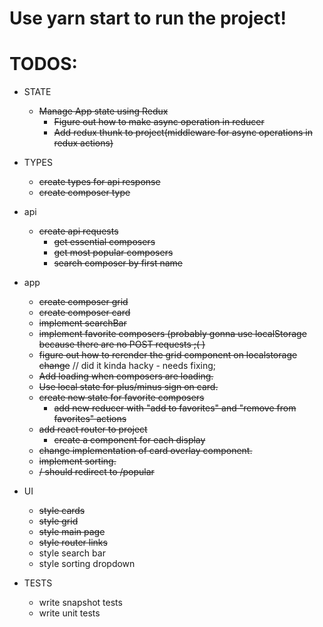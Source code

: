 # Use yarn start to run the project!

# TODOS:

- STATE

  - ~~Manage App state using Redux~~
    - ~~Figure out how to make async operation in reducer~~
    - ~~Add redux thunk to project(middleware for async operations in redux actions)~~

- TYPES

  - ~~create types for api response~~
  - ~~create composer type~~

- api

  - ~~create api requests~~
    - ~~get essential composers~~
    - ~~get most popular composers~~
    - ~~search composer by first name~~

- app

  - ~~create composer grid~~
  - ~~create composer card~~
  - ~~implement searchBar~~
  - ~~implement favorite composers (probably gonna use localStorage because there are no POST requests ;( )~~
  - ~~figure out how to rerender the grid component on localstorage change~~ // did it kinda hacky - needs fixing;
  - ~~Add loading when composers are loading.~~
  - ~~Use local state for plus/minus sign on card.~~
  - ~~create new state for favorite composers~~
    - ~~add new reducer with "add to favorites" and "remove from favorites" actions~~
  - ~~add react router to project~~
    - ~~create a component for each display~~
  - ~~change implementation of card overlay component.~~
  - ~~implement sorting.~~
  - ~~/ should redirect to /popular~~

- UI

  - ~~style cards~~
  - ~~style grid~~
  - ~~style main page~~
  - ~~style router links~~
  - style search bar
  - style sorting dropdown

- TESTS
  - write snapshot tests
  - write unit tests
